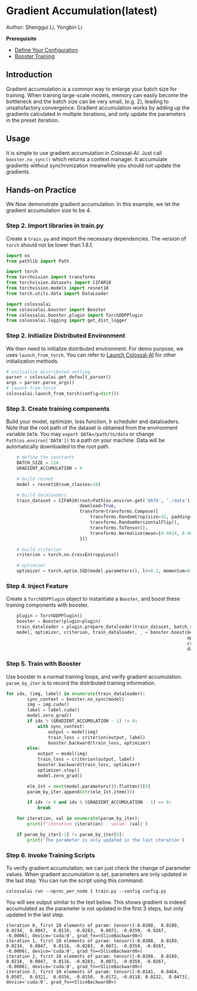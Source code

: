 # Gradient Accumulation(latest)

Author: Shenggui Li, Yongbin Li

**Prerequisite**
- [Define Your Configuration](../basics/define_your_config.md)
- [Booster Training](../basics/booster_api.md)

## Introduction

Gradient accumulation is a common way to enlarge your batch size for training.
When training large-scale models, memory can easily become the bottleneck and the batch size can be very small, (e.g. 2), leading to unsatisfactory convergence. Gradient accumulation works by adding up the gradients calculated in multiple iterations,
and only update the parameters in the preset iteration.

## Usage

It is simple to use gradient accumulation in Colossal-AI. Just call `booster.no_sync()` which returns a context manager. It accumulate gradients without synchronization meanwhile you should not update the gradients.

## Hands-on Practice

We Now demonstrate gradient accumulation. In this example, we let the gradient accumulation size to be 4.

### Step 2. Import libraries in train.py
Create a `train.py` and import the necessary dependencies. The version of `torch` should not be lower than 1.8.1.

```python
import os
from pathlib import Path

import torch
from torchvision import transforms
from torchvision.datasets import CIFAR10
from torchvision.models import resnet18
from torch.utils.data import DataLoader

import colossalai
from colossalai.booster import Booster
from colossalai.booster.plugin import TorchDDPPlugin
from colossalai.logging import get_dist_logger
```

### Step 2. Initialize Distributed Environment

We then need to initialize distributed environment. For demo purpose, we uses `launch_from_torch`. You can refer to [Launch Colossal-AI](../basics/launch_colossalai.md) for other initialization methods.

```python
# initialize distributed setting
parser = colossalai.get_default_parser()
args = parser.parse_args()
# launch from torch
colossalai.launch_from_torch(config=dict())

```

### Step 3. Create training components

Build your model, optimizer, loss function, lr scheduler and dataloaders. Note that the root path of the dataset is obtained from the environment variable `DATA`. You may `export DATA=/path/to/data` or change `Path(os.environ['DATA'])` to a path on your machine. Data will be automatically downloaded to the root path.

```python
    # define the constants
    BATCH_SIZE = 128
    GRADIENT_ACCUMULATION = 4

    # build resnet
    model = resnet18(num_classes=10)

    # build dataloaders
    train_dataset = CIFAR10(root=Path(os.environ.get('DATA', './data')),
                            download=True,
                            transform=transforms.Compose([
                                transforms.RandomCrop(size=32, padding=4),
                                transforms.RandomHorizontalFlip(),
                                transforms.ToTensor(),
                                transforms.Normalize(mean=[0.4914, 0.4822, 0.4465], std=[0.2023, 0.1994, 0.2010]),
                            ]))

    # build criterion
    criterion = torch.nn.CrossEntropyLoss()

    # optimizer
    optimizer = torch.optim.SGD(model.parameters(), lr=0.1, momentum=0.9, weight_decay=5e-4)
```

### Step 4. Inject Feature
Create a `TorchDDPPlugin` object to instantiate a `Booster`, and boost these training components with booster.

```python
    plugin = TorchDDPPlugin()
    booster = Booster(plugin=plugin)
    train_dataloader = plugin.prepare_dataloader(train_dataset, batch_size=BATCH_SIZE, shuffle=True, drop_last=True)
    model, optimizer, criterion, train_dataloader, _ = booster.boost(model=model,
                                                                     optimizer=optimizer,
                                                                     criterion=criterion,
                                                                     dataloader=train_dataloader)
```

### Step 5. Train with Booster
Use booster in a normal training loops, and verify gradient accumulation. `param_by_iter` is to record the distributed training information.
```python
for idx, (img, label) in enumerate(train_dataloader):
        sync_context = booster.no_sync(model)
        img = img.cuda()
        label = label.cuda()
        model.zero_grad()
        if idx % (GRADIENT_ACCUMULATION - 1) != 0:
            with sync_context:
                output = model(img)
                train_loss = criterion(output, label)
                booster.backward(train_loss, optimizer)
        else:
            output = model(img)
            train_loss = criterion(output, label)
            booster.backward(train_loss, optimizer)
            optimizer.step()
            model.zero_grad()

        ele_1st = next(model.parameters()).flatten()[0]
        param_by_iter.append(str(ele_1st.item()))

        if idx != 0 and idx % (GRADIENT_ACCUMULATION - 1) == 0:
            break

    for iteration, val in enumerate(param_by_iter):
        print(f'iteration {iteration} - value: {val}')

    if param_by_iter[-1] != param_by_iter[0]:
        print('The parameter is only updated in the last iteration')

```

### Step 6. Invoke Training Scripts
To verify gradient accumulation, we can just check the change of parameter values. When gradient accumulation is set, parameters are only updated in the last step. You can run the script using this command:
```shell
colossalai run --nproc_per_node 1 train.py --config config.py
```

You will see output similar to the text below. This shows gradient is indeed accumulated as the parameter is not updated
in the first 3 steps, but only updated in the last step.

```text
iteration 0, first 10 elements of param: tensor([-0.0208,  0.0189,  0.0234,  0.0047,  0.0116, -0.0283,  0.0071, -0.0359, -0.0267, -0.0006], device='cuda:0', grad_fn=<SliceBackward0>)
iteration 1, first 10 elements of param: tensor([-0.0208,  0.0189,  0.0234,  0.0047,  0.0116, -0.0283,  0.0071, -0.0359, -0.0267, -0.0006], device='cuda:0', grad_fn=<SliceBackward0>)
iteration 2, first 10 elements of param: tensor([-0.0208,  0.0189,  0.0234,  0.0047,  0.0116, -0.0283,  0.0071, -0.0359, -0.0267, -0.0006], device='cuda:0', grad_fn=<SliceBackward0>)
iteration 3, first 10 elements of param: tensor([-0.0141,  0.0464,  0.0507,  0.0321,  0.0356, -0.0150,  0.0172, -0.0118, 0.0222,  0.0473], device='cuda:0', grad_fn=<SliceBackward0>)
```
